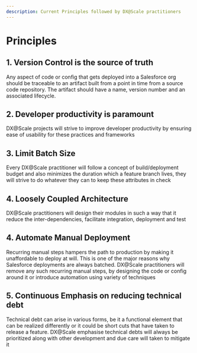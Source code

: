 ```yaml
---
description: Current Principles followed by DX@Scale practitioners
---
```


# Principles

## 1. Version Control is the source of truth

Any aspect of code or config that gets deployed into a Salesforce org should be traceable to an artifact built from a point in time from a source code repository. The artifact should have a name, version number and an associated lifecycle. 

## 2.  Developer productivity is paramount

DX@Scale projects will strive to improve developer productivity  by ensuring ease of usability for these practices and frameworks

## 3. Limit Batch Size

Every DX@Scale practitioner will follow a concept of build/deployment budget and also minimizes the duration which a feature branch lives, they will strive to do whatever they can to keep these attributes in check 

## 4. Loosely Coupled Architecture

DX@Scale practitioners will design their modules in such a way that it reduce the inter-dependencies, facilitate integration, deployment and test

## 4. Automate Manual Deployment

Recurring manual steps hampers the path to production by making it unaffordable to deploy at will.  This is one of the major reasons why Salesforce deployments are always batched. DX@Scale practitioners will remove any such recurring manual steps, by designing the code or config around it or introduce automation using variety of techniques

## 5. Continuous Emphasis on reducing technical debt

Technical debt can arise in various forms, be it a functional element that can be realized differently or it could be short cuts that have taken to release a feature. DX@Scale emphasise technical debts will always be prioritized along with other development and due care will taken to mitigate it

